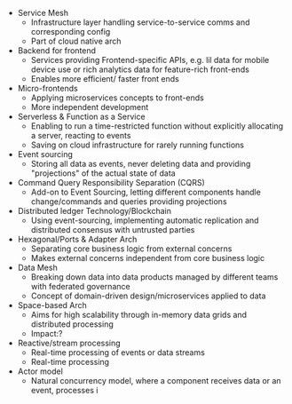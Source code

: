 - Service Mesh
	- Infrastructure layer handling service-to-service comms and corresponding config
	- Part of cloud native arch
- Backend for frontend
	- Services providing Frontend-specific APIs, e.g. lil data for mobile device use or rich analytics data for feature-rich front-ends
	- Enables more efficient/ faster front ends
- Micro-frontends
	- Applying microservices concepts to front-ends
	- More independent development
- Serverless & Function as a Service
	- Enabling to run a time-restricted function without explicitly allocating a server, reacting to events
	- Saving on cloud infrastructure for rarely running functions
- Event sourcing
	- Storing all data as events, never deleting data and providing "projections" of the actual state of data
- Command Query Responsibility Separation (CQRS)
	- Add-on to Event Sourcing, letting different components handle change/commands and queries providing projections
- Distributed ledger Technology/Blockchain
	- Using event-sourcing, implementing automatic replication and distributed consensus with untrusted parties
- Hexagonal/Ports & Adapter Arch
	- Separating core business logic from external concerns
	- Makes external concerns independent from core business logic
- Data Mesh
	- Breaking down data into data products managed by different teams with federated governance
	- Concept of domain-driven design/microservices applied to data
- Space-based Arch
	- Aims for high scalability through in-memory data grids and distributed processing
	- Impact:?
- Reactive/stream processing
	- Real-time processing of events or data streams
	- Real-time processing
- Actor model
	- Natural concurrency model, where a component receives data or an event, processes i